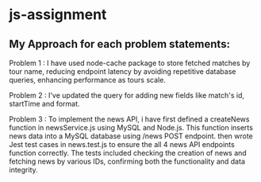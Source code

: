 # js-assignment

## My Approach for each problem statements:

Problem 1 : I have used node-cache package to store fetched matches by tour name, reducing endpoint latency by avoiding repetitive database queries, enhancing performance as tours scale.

Problem 2 : I've updated the query for adding new fields like match's id, startTime and format.

Problem 3 : To implement the news API, i have first defined a createNews function in newsService.js using MySQL and Node.js. This function inserts news data into a MySQL database using /news POST endpoint. then wrote Jest test cases in news.test.js to ensure the all 4 news API endpoints function correctly. The tests included checking the creation of news and fetching news by various IDs, confirming both the functionality and data integrity.


